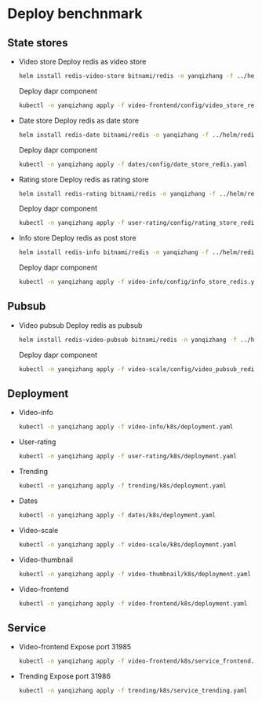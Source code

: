 # Deploy benchnmark

## State stores
- Video store
    Deploy redis as video store
    ```bash
    helm install redis-video-store bitnami/redis -n yanqizhang -f ../helm/redis_rdb_bitnami_val.yml --set global.storageClass=local-storage --set master.persistence.size=10Gi --set replica.persistence.size=10Gi --set global.redis.password=redisstore --wait
    ```

    Deploy dapr component
    ```bash
    kubectl -n yanqizhang apply -f video-frontend/config/video_store_redis.yaml
    ```

- Date store
    Deploy redis as date store
    ```bash
    helm install redis-date bitnami/redis -n yanqizhang -f ../helm/redis_rdb_bitnami_val.yml --set global.storageClass=local-storage --set master.persistence.size=10Gi --set replica.persistence.size=10Gi --set global.redis.password=redisdate --wait
    ```

    Deploy dapr component
    ```bash
    kubectl -n yanqizhang apply -f dates/config/date_store_redis.yaml
    ```

- Rating store
    Deploy redis as rating store
    ```bash
    helm install redis-rating bitnami/redis -n yanqizhang -f ../helm/redis_rdb_bitnami_val.yml --set global.storageClass=local-storage --set master.persistence.size=10Gi  --set replica.persistence.size=10Gi --set global.redis.password=redisrating --wait
    ```

    Deploy dapr component
    ```bash
    kubectl -n yanqizhang apply -f user-rating/config/rating_store_redis.yaml
    ```

- Info store
    Deploy redis as post store
    ```bash
    helm install redis-info bitnami/redis -n yanqizhang -f ../helm/redis_rdb_bitnami_val.yml --set global.storageClass=local-storage --set master.persistence.size=10Gi --set replica.persistence.size=10Gi --set global.redis.password=redisinfo --wait
    ```

    Deploy dapr component
    ```bash
    kubectl -n yanqizhang apply -f video-info/config/info_store_redis.yaml
    ```

## Pubsub

- Video pubsub
    Deploy redis as pubsub
    ```bash
    helm install redis-video-pubsub bitnami/redis -n yanqizhang -f ../helm/redis_rdb_bitnami_val.yml --set global.storageClass=local-storage --set master.persistence.size=10Gi --set replica.persistence.size=10Gi --set global.redis.password=redispubsub --wait
    ```

    Deploy dapr component
    ```bash
    kubectl -n yanqizhang apply -f video-scale/config/video_pubsub_redis.yaml
    ```

## Deployment

- Video-info
    ```bash
    kubectl -n yanqizhang apply -f video-info/k8s/deployment.yaml
    ```

- User-rating
    ```bash
    kubectl -n yanqizhang apply -f user-rating/k8s/deployment.yaml
    ```

- Trending
    ```bash
    kubectl -n yanqizhang apply -f trending/k8s/deployment.yaml
    ```

- Dates
    ```bash
    kubectl -n yanqizhang apply -f dates/k8s/deployment.yaml
    ```

- Video-scale
    ```bash
    kubectl -n yanqizhang apply -f video-scale/k8s/deployment.yaml
    ```

- Video-thumbnail
    ```bash
    kubectl -n yanqizhang apply -f video-thumbnail/k8s/deployment.yaml
    ```

- Video-frontend
    ```bash
    kubectl -n yanqizhang apply -f video-frontend/k8s/deployment.yaml
    ```

## Service

- Video-frontend
    Expose port 31985
    ```bash
    kubectl -n yanqizhang apply -f video-frontend/k8s/service_frontend.yaml
    ```

- Trending
    Expose port 31986
    ```bash
    kubectl -n yanqizhang apply -f trending/k8s/service_trending.yaml
    ```



